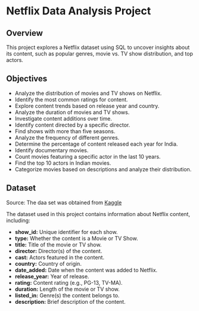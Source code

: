 # Netflix Data Analysis Project

## Overview

This project explores a Netflix dataset using SQL to uncover insights about its content, such as popular genres, movie vs. TV show distribution, and top actors.

## Objectives

*   Analyze the distribution of movies and TV shows on Netflix.
*   Identify the most common ratings for content.
*   Explore content trends based on release year and country.
*   Analyze the duration of movies and TV shows.
*   Investigate content additions over time.
*   Identify content directed by a specific director.
*   Find shows with more than five seasons.
*   Analyze the frequency of different genres.
*   Determine the percentage of content released each year for India.
*   Identify documentary movies.
*   Count movies featuring a specific actor in the last 10 years.
*   Find the top 10 actors in Indian movies.
*   Categorize movies based on descriptions and analyze their distribution.

## Dataset

Source: The daa set was obtained from [Kaggle](https://www.kaggle.com/datasets/shivamb/netflix-shows/code) 

The dataset used in this project contains information about Netflix content, including:

*   **show_id:** Unique identifier for each show.
*   **type:**  Whether the content is a Movie or TV Show.
*   **title:** Title of the movie or TV show.
*   **director:** Director(s) of the content.
*   **cast:** Actors featured in the content.
*   **country:** Country of origin.
*   **date_added:** Date when the content was added to Netflix.
*   **release_year:** Year of release.
*   **rating:** Content rating (e.g., PG-13, TV-MA).
*   **duration:** Length of the movie or TV show.
*   **listed_in:** Genre(s) the content belongs to.
*   **description:** Brief description of the content.

